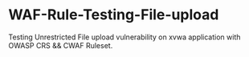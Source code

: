 # WAF-Rule-Testing-File-upload
Testing Unrestricted File upload vulnerability on xvwa application with OWASP CRS &amp;&amp; CWAF Ruleset. 

